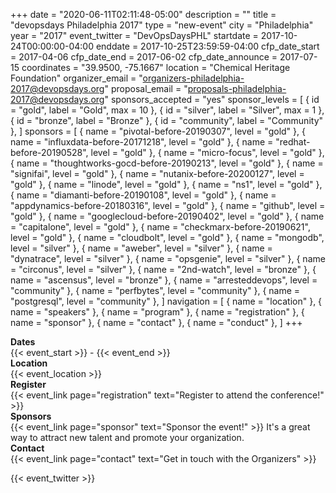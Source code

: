 +++
date = "2020-06-11T02:11:48-05:00"
description = ""
title = "devopsdays Philadelphia 2017"
type = "new-event"
city = "Philadelphia"
year = "2017"
event_twitter = "DevOpsDaysPHL"
startdate = 2017-10-24T00:00:00-04:00
enddate = 2017-10-25T23:59:59-04:00
cfp_date_start = 2017-04-06
cfp_date_end = 2017-06-02
cfp_date_announce = 2017-07-15
coordinates = "39.9500, -75.1667"
location = "Chemical Heritage Foundation"
organizer_email = "organizers-philadelphia-2017@devopsdays.org"
proposal_email = "proposals-philadelphia-2017@devopsdays.org"
sponsors_accepted = "yes"
sponsor_levels = [
    { id = "gold", label = "Gold", max = 10 },
    { id = "silver", label = "Silver", max = 1 },
    { id = "bronze", label = "Bronze" },
    { id = "community", label = "Community" },
]
sponsors = [
    { name = "pivotal-before-20190307", level = "gold" },
    { name = "influxdata-before-20171218", level = "gold" },
    { name = "redhat-before-20190528", level = "gold" },
    { name = "micro-focus", level = "gold" },
    { name = "thoughtworks-gocd-before-20190213", level = "gold" },
    { name = "signifai", level = "gold" },
    { name = "nutanix-before-20200127", level = "gold" },
    { name = "linode", level = "gold" },
    { name = "ns1", level = "gold" },
    { name = "diamanti-before-20190108", level = "gold" },
    { name = "appdynamics-before-20180316", level = "gold" },
    { name = "github", level = "gold" },
    { name = "googlecloud-before-20190402", level = "gold" },
    { name = "capitalone", level = "gold" },
    { name = "checkmarx-before-20190621", level = "gold" },
    { name = "cloudbolt", level = "gold" },
    { name = "mongodb", level = "silver" },
    { name = "aweber", level = "silver" },
    { name = "dynatrace", level = "silver" },
    { name = "opsgenie", level = "silver" },
    { name = "circonus", level = "silver" },
    { name = "2nd-watch", level = "bronze" },
    { name = "ascensus", level = "bronze" },
    { name = "arresteddevops", level = "community" },
    { name = "perfbytes", level = "community" },
    { name = "postgresql", level = "community" },
]
navigation = [
    { name = "location" },
    { name = "speakers" },
    { name = "program" },
    { name = "registration" },
    { name = "sponsor" },
    { name = "contact" },
    { name = "conduct" },
]
+++
<div class = "row">
  <div class = "col-md-2">
    <strong>Dates</strong>
  </div>
  <div class = "col-md-8">
    {{< event_start >}} - {{< event_end >}}
  </div>
</div>

<div class = "row">
  <div class = "col-md-2">
    <strong>Location</strong>
  </div>
  <div class = "col-md-8">
    {{< event_location >}}
  </div>
</div>

<div class = "row">
  <div class = "col-md-2">
    <strong>Register</strong>
  </div>
  <div class = "col-md-8">
    {{< event_link page="registration" text="Register to attend the conference!" >}}
  </div>
</div>

<!-- <div class = "row">
  <div class = "col-md-2">
    <strong>Program</strong>
  </div>
  <div class = "col-md-8">
    View the {{< event_link page="program" text="program." >}}
  </div>
</div> -->

<!-- <div class = "row">
  <div class = "col-md-2">
    <strong>Speakers</strong>
  </div>
  <div class = "col-md-8">
    Check out the {{< event_link page="speakers" text="speakers!" >}}
  </div>
</div> -->

<div class = "row">
  <div class = "col-md-2">
    <strong>Sponsors</strong>
  </div>
  <div class = "col-md-8">
    {{< event_link page="sponsor" text="Sponsor the event!" >}} It's a great way to attract new talent and promote your organization.
  </div>
</div>

<div class = "row">
  <div class = "col-md-2">
    <strong>Contact</strong>
  </div>
  <div class = "col-md-8">
    {{< event_link page="contact" text="Get in touch with the Organizers" >}}
  </div>
</div>

{{< event_twitter >}}
